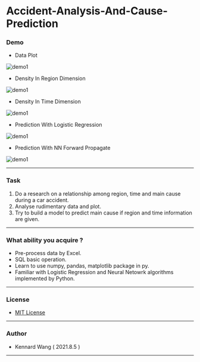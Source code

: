 # Accident-Analysis-And-Cause-Prediction

### Demo
+ Data Plot

![demo1](https://kennardwang.github.io/ImageSource/Accident-Analysis-And-Cause-Prediction/demo1.png)

+ Density In Region Dimension

![demo1](https://kennardwang.github.io/ImageSource/Accident-Analysis-And-Cause-Prediction/demo2.png)

+ Density In Time Dimension

![demo1](https://kennardwang.github.io/ImageSource/Accident-Analysis-And-Cause-Prediction/demo3.png)

+ Prediction With Logistic Regression

![demo1](https://kennardwang.github.io/ImageSource/Accident-Analysis-And-Cause-Prediction/demo4.png)

+ Prediction With NN Forward Propagate

![demo1](https://kennardwang.github.io/ImageSource/Accident-Analysis-And-Cause-Prediction/demo5.png)

------
### Task
1. Do a research on a relationship among region, time and main cause during a car accident.
2. Analyse rudimentary data and plot.
3. Try to build a model to predict main cause if region and time information are given.

------
### What ability you acquire ? 
+ Pre-process data by Excel.
+ SQL basic operation.
+ Learn to use numpy, pandas, matplotlib package in py.
+ Familiar with Logistic Regression and Neural Netowrk algorithms implemented by Python.

------
### License
+ [MIT License](https://github.com/KennardWang/Accident-Analysis-And-Cause-Prediction/blob/master/LICENSE)
------
### Author
+ Kennard Wang ( 2021.8.5 )
------
